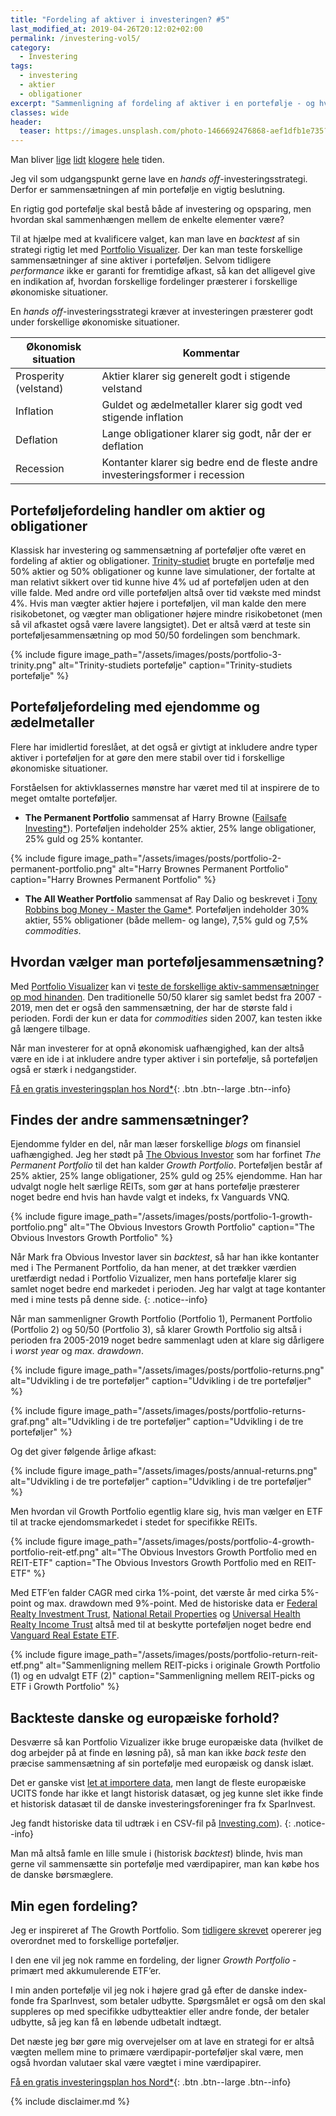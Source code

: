```yaml
---
title: "Fordeling af aktiver i investeringen? #5"
last_modified_at: 2019-04-26T20:12:02+02:00
permalink: /investering-vol5/
category:
  - Investering
tags:
  - investering
  - aktier
  - obligationer
excerpt: "Sammenligning af fordeling af aktiver i en portefølje - og hvordan backtester man den med historiske data?"
classes: wide
header:
  teaser: https://images.unsplash.com/photo-1466692476868-aef1dfb1e735?ixlib=rb-1.2.1&ixid=eyJhcHBfaWQiOjEyMDd9&auto=format&fit=crop&w=400&q=80
---
```


Man bliver [lige](/investering/) [lidt](/investering-vol2/) [klogere](/investering-vol3/) [hele](/investering-vol4/) tiden.

Jeg vil som udgangspunkt gerne lave en _hands off_-investeringsstrategi. Derfor er sammensætningen af min portefølje en vigtig beslutning.

En rigtig god portefølje skal bestå både af investering og opsparing, men hvordan skal sammenhængen mellem de enkelte elementer være?

Til at hjælpe med at kvalificere valget, kan man lave en _backtest_ af sin strategi rigtig let med [Portfolio Visualizer](https://www.portfoliovisualizer.com/). Der kan man teste forskellige sammensætninger af sine aktiver i porteføljen. Selvom tidligere _performance_ ikke er garanti for fremtidige afkast, så kan det alligevel give en indikation af, hvordan forskellige fordelinger præsterer i forskellige økonomiske situationer.

En _hands off_-investeringsstrategi kræver at investeringen præsterer godt under forskellige økonomiske situationer.

| Økonomisk situation   | Kommentar                                                                     |
|-----------------------|-------------------------------------------------------------------------------|
| Prosperity (velstand) | Aktier klarer sig generelt godt i stigende velstand                           |
| Inflation             | Guldet og ædelmetaller klarer sig godt ved stigende inflation                 |
| Deflation             | Lange obligationer klarer sig godt, når der er deflation                      |
| Recession             | Kontanter klarer sig bedre end de fleste andre investeringsformer i recession |

## Porteføljefordeling handler om aktier og obligationer

Klassisk har investering og sammensætning af porteføljer ofte været en fordeling af aktier og obligationer. [Trinity-studiet](https://www.researchgate.net/publication/265279441_Retirement_Savings_Choosing_a_Withdrawal_Rate_That_Is_Sustainable) brugte en portefølje med 50% aktier og 50% obligationer og kunne lave simulationer, der fortalte at man relativt sikkert over tid kunne hive 4% ud af porteføljen uden at den ville falde. Med andre ord ville porteføljen altså over tid vækste med mindst 4%. Hvis man vægter aktier højere i porteføljen, vil man kalde den mere risikobetonet, og vægter man obligationer højere mindre risikobetonet (men så vil afkastet også være lavere langsigtet). Det er altså værd at teste sin porteføljesammensætning op mod 50/50 fordelingen som benchmark.

{% include figure image_path="/assets/images/posts/portfolio-3-trinity.png" alt="Trinity-studiets portefølje" caption="Trinity-studiets portefølje" %}

## Porteføljefordeling med ejendomme og ædelmetaller

Flere har imidlertid foreslået, at det også er givtigt at inkludere andre typer aktiver i porteføljen for at gøre den mere stabil over tid i forskellige økonomiske situationer.

Forståelsen for aktivklassernes mønstre har været med til at inspirere de to meget omtalte porteføljer.

- **The Permanent Portfolio** sammensat af Harry Browne ([Failsafe Investing*](https://www.partner-ads.com/dk/klikbanner.php?partnerid=28187&bannerid=43264&htmlurl=https://www.saxo.com/dk/fail-safe-investing_harry-browne_paperback_9780312263218)). Porteføljen indeholder 25% aktier, 25% lange obligationer, 25% guld og 25% kontanter.

{% include figure image_path="/assets/images/posts/portfolio-2-permanent-portfolio.png" alt="Harry Brownes Permanent Portfolio" caption="Harry Brownes Permanent Portfolio" %}

- **The All Weather Portfolio** sammensat af Ray Dalio og beskrevet i [Tony Robbins bog Money - Master the Game*](https://www.partner-ads.com/dk/klikbanner.php?partnerid=28187&bannerid=43264&htmlurl=https://www.saxo.com/dk/money-master-the-game_tony-robbins_paperback_9781471143359). Porteføljen indeholder 30% aktier, 55% obligationer (både mellem- og lange), 7,5% guld og 7,5% _commodities_.

## Hvordan vælger man porteføljesammensætning?

Med [Portfolio Visualizer](https://www.portfoliovisualizer.com/) kan vi [teste de forskellige aktiv-sammensætninger op mod hinanden](https://www.frinans.dk/pensionsportefoeljen-del-2-min-pensionsportefoelje/). Den traditionelle 50/50 klarer sig samlet bedst fra 2007 - 2019, men det er også den sammensætning, der har de største fald i perioden. Fordi der kun er data for _commodities_ siden 2007, kan testen ikke gå længere tilbage.

Når man investerer for at opnå økonomisk uafhængighed, kan der altså være en ide i at inkludere andre typer aktiver i sin portefølje, så porteføljen også er stærk i nedgangstider.

[Få en gratis investeringsplan hos Nord\*](/go/nord/){: .btn .btn--large .btn--info}

## Findes der andre sammensætninger?

Ejendomme fylder en del, når man læser forskellige _blogs_ om finansiel uafhængighed. Jeg her stødt på [The Obvious Investor](https://obviousinvestor.com/my-investments/growth-portfolio/) som har forfinet _The Permanent Portfolio_ til det han kalder _Growth Portfolio_. Porteføljen består af 25% aktier, 25% lange obligationer, 25% guld og 25% ejendomme. Han har udvalgt nogle helt særlige REITs, som gør at hans portefølje præsterer noget bedre end hvis han havde valgt et indeks, fx Vanguards VNQ.

{% include figure image_path="/assets/images/posts/portfolio-1-growth-portfolio.png" alt="The Obvious Investors Growth Portfolio" caption="The Obvious Investors Growth Portfolio" %}

Når Mark fra Obvious Investor laver sin _backtest_, så har han ikke kontanter med i The Permanent Portfolio, da han mener, at det trækker værdien uretfærdigt nedad i Portfolio Vizualizer, men hans portefølje klarer sig samlet noget bedre end markedet i perioden. Jeg har valgt at tage kontanter med i mine tests på denne side.
{: .notice--info}

Når man sammenligner Growth Portfolio (Portfolio 1), Permanent Portfolio (Portfolio 2) og 50/50 (Portfolio 3), så klarer Growth Portfolio sig altså i perioden fra 2005-2019 noget bedre sammenlagt uden at klare sig dårligere i _worst year_ og _max. drawdown_.

{% include figure image_path="/assets/images/posts/portfolio-returns.png" alt="Udvikling i de tre porteføljer" caption="Udvikling i de tre porteføljer" %}

{% include figure image_path="/assets/images/posts/portfolio-returns-graf.png" alt="Udvikling i de tre porteføljer" caption="Udvikling i de tre porteføljer" %}

Og det giver følgende årlige afkast:

{% include figure image_path="/assets/images/posts/annual-returns.png" alt="Udvikling i de tre porteføljer" caption="Udvikling i de tre porteføljer" %}

Men hvordan vil Growth Portfolio egentlig klare sig, hvis man vælger en ETF til at tracke ejendomsmarkedet i stedet for specifikke REITs.

{% include figure image_path="/assets/images/posts/portfolio-4-growth-portfolio-reit-etf.png" alt="The Obvious Investors Growth Portfolio med en REIT-ETF" caption="The Obvious Investors Growth Portfolio med en REIT-ETF" %}

Med ETF’en falder CAGR med cirka 1%-point, det værste år med cirka 5%-point og max. drawdown med 9%-point. Med de historiske data er [Federal Realty Investment Trust](http://tools.morningstar.dk/dk/stockreport/default.aspx?Site=dk&id=0P00000241), [National Retail Properties](http://tools.morningstar.dk/dk/stockreport/default.aspx?Site=dk&id=0P000001DX) og [Universal Health Realty Income Trust](http://tools.morningstar.dk/dk/stockreport/default.aspx?Site=dk&id=0P000005OB) altså med til at beskytte porteføljen noget bedre end [Vanguard Real Estate ETF](https://www.morningstar.com/etfs/arcx/vnq/quote).

{% include figure image_path="/assets/images/posts/portfolio-return-reit-etf.png" alt="Sammenligning mellem REIT-picks i originale Growth Portfolio (1) og en udvalgt ETF (2)" caption="Sammenligning mellem REIT-picks og ETF i Growth Portfolio" %}

## Backteste danske og europæiske forhold?

Desværre så kan Portfolio Vizualizer ikke bruge europæiske data (hvilket de dog arbejder på at finde en løsning på), så man kan ikke _back teste_ den præcise sammensætning af sin portefølje med europæisk og dansk islæt.

Det er ganske vist [let at importere data](https://www.portfoliovisualizer.com/manage-benchmarks#import), men langt de fleste europæiske UCITS fonde har ikke et langt historisk datasæt, og jeg kunne slet ikke finde et historisk datasæt til de danske investeringsforeninger fra fx SparInvest.

Jeg fandt historiske data til udtræk i en CSV-fil på [Investing.com](http://www.investing.com)).
{: .notice--info}

Man må altså famle en lille smule i (historisk _backtest_) blinde, hvis man gerne vil sammensætte sin portefølje med værdipapirer, man kan købe hos de danske børsmæglere.

## Min egen fordeling?

Jeg er inspireret af The Growth Portfolio. Som [tidligere skrevet](/investering-vol4/) opererer jeg overordnet med to forskellige porteføljer.

I den ene vil jeg nok ramme en fordeling, der ligner _Growth Portfolio_ - primært med akkumulerende ETF’er.

I min anden portefølje vil jeg nok i højere grad gå efter de danske index-fonde fra SparInvest, som betaler udbytte. Spørgsmålet er også om den skal suppleres op med specifikke udbytteaktier eller andre fonde, der betaler udbytte, så jeg kan få en løbende udbetalt indtægt.

Det næste jeg bør gøre mig overvejelser om at lave en strategi for er altså vægten mellem mine to primære værdipapir-porteføljer skal være, men også hvordan valutaer skal være vægtet i mine værdipapirer.

[Få en gratis investeringsplan hos Nord\*](/go/nord/){: .btn .btn--large .btn--info}

{% include disclaimer.md %}
